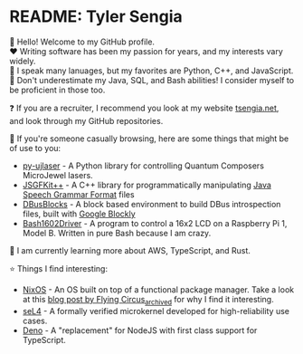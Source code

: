 # README: Tyler Sengia
:wave: Hello! Welcome to my GitHub profile.  
:heart: Writing software has been my passion for years, and my interests vary widely.  
:pencil: I speak many lanuages, but my favorites are Python, C++, and JavaScript.  
:duck: Don't underestimate my Java, SQL, and Bash abilities! I consider myself to be proficient in those too.  

:question: If you are a recruiter, I recommend you look at my website [tsengia.net](https://tsengia.net), and look through my GitHub repositories.

:running: If you're someone casually browsing, here are some things that might be of use to you:
- [py-ujlaser](https://github.com/Student-Space-Programs-Laboratory/py-ujlaser) - A Python library for controlling Quantum Composers MicroJewel lasers.
- [JSGFKit++](https://github.com/tsengia/JSGFKit_Plus_Plus) - A C++ library for programmatically manipulating [Java Speech Grammar Format](https://www.w3.org/TR/2000/NOTE-jsgf-20000605/) files
- [DBusBlocks](https://github.com/tsengia/DBusBlocks) - A block based environment to build DBus introspection files, built with [Google Blockly](https://developers.google.com/blockly/)
- [Bash1602Driver](https://github.com/tsengia/Bash1602Driver) - A program to control a 16x2 LCD on a Raspberry Pi 1, Model B. Written in pure Bash because I am crazy.

:book: I am currently learning more about AWS, TypeScript, and Rust.

:star: Things I find interesting:
- [NixOS](https://nixos.org/) - An OS built on top of a functional package manager. Take a look at this [blog post by Flying Circus](https://flyingcircus.io/blog/thoughts-on-systems-management-methods/)<sub>[archived](https://web.archive.org/web/20230705043418/https://flyingcircus.io/blog/thoughts-on-systems-management-methods/)</sub> for why I find it interesting.
- [seL4](https://sel4.systems/) - A formally verified microkernel developed for high-reliability use cases.
- [Deno](https://deno.land/) - A "replacement" for NodeJS with first class support for TypeScript.

